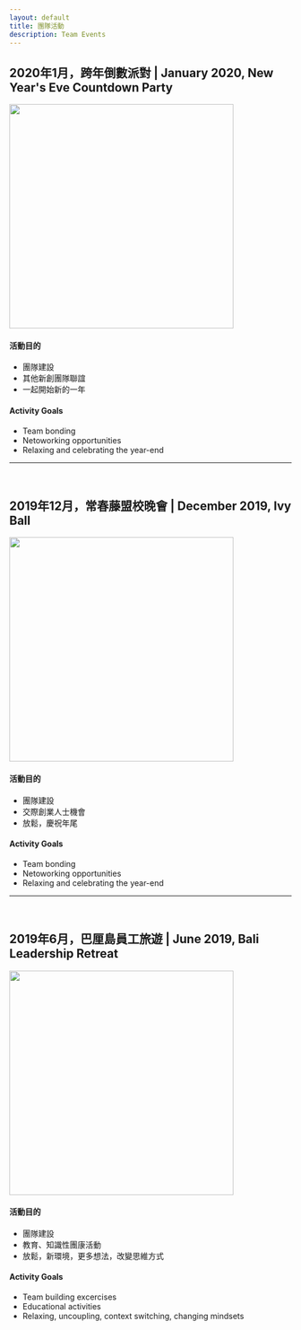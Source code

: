 ```yaml
---
layout: default
title: 團隊活動
description: Team Events
---
```


## 2020年1月，跨年倒數派對 | January 2020, New Year's Eve Countdown Party

<img src='https://lh3.googleusercontent.com/KgJR_6KOiJtIz6_LO02bWsmQfOgA8u15k6YDzvffKPGDVeDsNvM0GvC4UsLKGTSterCZ-CbluAx3OkTmL4j5--NohkhRBW1_AJNGGMXL873qzvcXSo2rgujWSB6zje8wiLm7IIYRDplHMwLoRZqY_pt9VrATXmevjiEieAvZcx0JLaDNH84E_U1YPKELFOF_7Irx0dZoxXnE_R7O9wsSDX1YlGOWA1g2aMJWGXwUSuHeA8kTDuUHmD8C8QU_eHHyMzkckTs3VaL_M5gq2JzpMM7k_vdhecc2VWrAoIdiQLY-4bPGgEeN8o75ISMDTFZtbNGB3Dg62D326UBrJnJcii4JuhwHxXPC5ALIhtAC-f9SvUzmtIO2U7Rwe8MAR7wC_x0Nk6mT852rEnLbaEJkFZ9KPALyp_jf_DHeOF7VT7e6sPOg7t5gUd-74IxCQaZeYk9xhIq7SiAJQecjeW_Q4a6HPCTs0pt6G6LdFc1-VzoJmICwFkFf67kVgeWt__JBIz_HV2B4t-ksp2YWEW3dhIBDX0QlifO-H_EmVUJtpb7q02nISsEa8lWTKpNTfSsiK1oitOwkJMdjaqXXnZAIH-elPG5UoBYoUX-NOFzmJp_I8ux8oOeOYGtB4Nr-L-uPTQGf-zBSyHJsvkt5aQfnUxP9A8a2BrDcW00d7FDK2QIyzRhgCgOCzCis=w924-h1642-no' width="400"/>

#### 活動目的

* 團隊建設
* 其他新創團隊聯誼
* 一起開始新的一年

#### Activity Goals

* Team bonding
* Netoworking opportunities
* Relaxing and celebrating the year-end

---

<br>

## 2019年12月，常春藤盟校晚會 | December 2019, Ivy Ball

<img src='https://lh3.googleusercontent.com/K41PHZva126LnlpOOJnk3bQu0cxUlTr_VqF3iLyf6IqB1RKYhVdatXANI3O2oQIX-1GEj4ZiXItlUf70ikrefboc4UtAWWexSG17ZvRwN68O8mc_OW3-QofmOl1LUkMIFE78eIgo3oM=w2400' width="400"/>

#### 活動目的

* 團隊建設
* 交際創業人士機會
* 放鬆，慶祝年尾

#### Activity Goals

* Team bonding
* Netoworking opportunities
* Relaxing and celebrating the year-end

---

<br>

## 2019年6月，巴厘島員工旅遊 | June 2019, Bali Leadership Retreat

<img src='https://lh3.googleusercontent.com/84-_OkgByoMoH2gTb3g_ZHmquJaFWgg9pFKluzZBmiBfPfBuFHQrj9zNcdclEaTq2NRXFsL1bRk9EdQFnzt0s7SzH2otdNo5uXjj93RQLeELmPufNUYp4S14ReHmdE_kPzgRk1UmrV7UUliUPMDGjm5agMofdZ1MTqTdo2UMR2AnHwPDo1sEGjuh4rLrD5j5mpBn3JiROvs13YVCNaSSCm1Duo16_ExZesyMlC9qG1ls_msHvgg1NXKGmuQxUJQtn86t_7ry9O_o4voLFE_nDn31qPHQyv_li76rPJOCF-kWShFHJV4e4UohS_Q9Px37F-bQOBXr7XTVsI8YOFmGtO9_a19pRMcNLZJ8uKPtQUZ5SIqqjnlc3RRaijpfxzWGKdrrbO7K7hdvuIMrmNYzjxJS5Ow6uR-sCM6woundFxzW5VpfD4WwaZxEr-5ZhBRmag10i3I0fIujZ8NtdTtHiXb7eX_5fAXRbvrX8cTmKRGtTjnjUPpJgzB4LAPMRjt_pZwtWG_BFTwMTpXxzpq-7mpGeW1esxfRiEUOUM_Kr7W-HiCE9l0maeKh_ioZk4x2IGvDDoXCjqEks3Mf58qTMzXrSELJDy8wurKBBpQpmoxO-mDSEnOThiR80DZs92-Nxru8QXoTO8v3o5KBPH6I15Sl78q4YJhw3WR1t-e-Wj6f_3JP7I8AkkGatuNEA4Frlpz6kkyP-PdDTryryuLPBoq06HVzTLvKT9i2S36TDDsL8YXcLA=w1232-h1642-no' width="400"/>

#### 活動目的

* 團隊建設
* 教育、知識性團康活動
* 放鬆，新環境，更多想法，改變思維方式

#### Activity Goals

* Team building excercises
* Educational activities
* Relaxing, uncoupling, context switching, changing mindsets

<br>